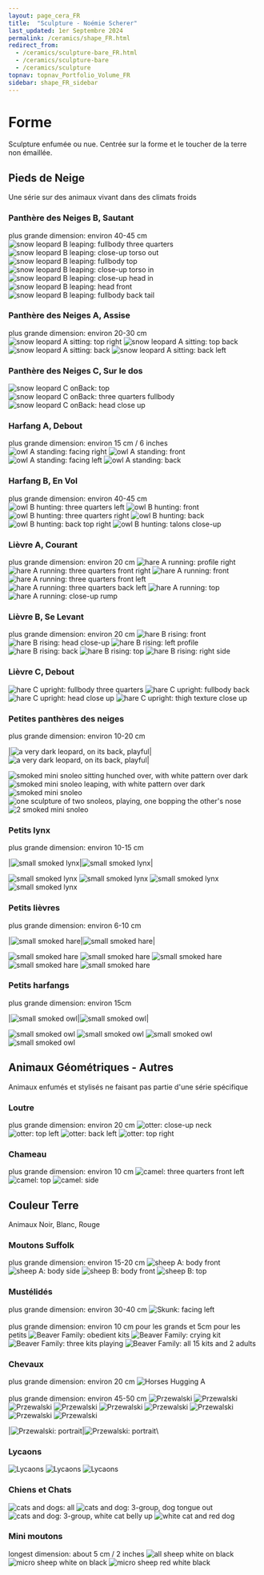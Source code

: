 ```yaml
---
layout: page_cera_FR
title:  "Sculpture - Noémie Scherer"
last_updated: 1er Septembre 2024
permalink: /ceramics/shape_FR.html
redirect_from: 
  - /ceramics/sculpture-bare_FR.html
  - /ceramics/sculpture-bare
  - /ceramics/sculpture
topnav: topnav_Portfolio_Volume_FR
sidebar: shape_FR_sidebar
---
```


# Forme
Sculpture enfumée ou nue. Centrée sur la forme et le toucher de la terre non émaillée.

## Pieds de Neige
Une série sur des animaux vivant dans des climats froids
### Panthère des Neiges B, Sautant
plus grande dimension: environ 40-45 cm
![snow leopard B leaping: fullbody three quarters](/assets/art/ceramics/AVA2593_wm_glazed.jpg)
![snow leopard B leaping: close-up torso out](/assets/art/ceramics/AVA2592_wm_glazed.jpg)
![snow leopard B leaping: fullbody top](/assets/art/ceramics/AVA2590_wm_glazed.jpg)
![snow leopard B leaping: close-up torso in](/assets/art/ceramics/AVA2601_wm_glazed.jpg)
![snow leopard B leaping: close-up head in](/assets/art/ceramics/AVA2602_wm_glazed.jpg)
![snow leopard B leaping: head front](/assets/art/ceramics/AVA2564_wm_glazed.jpg)
![snow leopard B leaping: fullbody back tail](/assets/art/ceramics/AVA2605_wm_glazed.jpg)
### Panthère des Neiges A, Assise
plus grande dimension: environ 20-30 cm
![snow leopard A sitting: top right](/assets/art/ceramics/AVA2729_wm_glazed.jpg)
![snow leopard A sitting: top back](/assets/art/ceramics/AVA2739_wm_glazed.jpg)
![snow leopard A sitting: back](/assets/art/ceramics/AVA2763_wm_glazed.jpg)
![snow leopard A sitting: back left](/assets/art/ceramics/AVA2749_wm_glazed.jpg)
### Panthère des Neiges C, Sur le dos
![snow leopard C onBack: top](/assets/art/ceramics/IMG_1245_wm_def_gla.jpg)
![snow leopard C onBack: three quarters fullbody](/assets/art/ceramics/IMG_1283_wm_def_gla.jpg)
![snow leopard C onBack: head close up](/assets/art/ceramics/IMG_1296_wm_def_gla.jpg)

### Harfang A, Debout  
plus grande dimension: environ 15 cm / 6 inches
![owl A standing: facing right](/assets/art/ceramics/IMG_0664_wm_glazed.jpg)
![owl A standing: front](/assets/art/ceramics/IMG_0665_wm_glazed.jpg)
![owl A standing: facing left](/assets/art/ceramics/IMG_0666_wm_glazed.jpg)
![owl A standing: back](/assets/art/ceramics/IMG_0667_wm_glazed.jpg)
### Harfang B, En Vol  
plus grande dimension: environ 40-45 cm
![owl B hunting: three quarters left](/assets/art/ceramics/AVA2624_wm_glazed.jpg)
![owl B hunting: front](/assets/art/ceramics/AVA2622_wm_glazed.jpg)
![owl B hunting: three quarters right](/assets/art/ceramics/AVA2617_wm_glazed.jpg)
![owl B hunting: back](/assets/art/ceramics/AVA2628_wm_glazed.jpg)
![owl B hunting: back top right](/assets/art/ceramics/AVA2633_wm_glazed.jpg)
![owl B hunting: talons close-up](/assets/art/ceramics/AVA2626_wm_glazed.jpg)

### Lièvre A, Courant  
plus grande dimension: environ 20 cm
![hare A running: profile right](/assets/art/ceramics/AVA2679_wm_glazed.jpg)
![hare A running: three quarters front right](/assets/art/ceramics/AVA2664_wm_glazed.jpg)
![hare A running: front](/assets/art/ceramics/AVA2657_wm_glazed.jpg)
![hare A running: three quarters front left](/assets/art/ceramics/AVA2641_wm_glazed.jpg)
![hare A running: three quarters back left](/assets/art/ceramics/AVA2645_wm_glazed.jpg)
![hare A running: top](/assets/art/ceramics/AVA2648_wm_glazed.jpg)
![hare A running: close-up rump](/assets/art/ceramics/AVA2670_wm_glazed.jpg)
### Lièvre B, Se Levant
plus grande dimension: environ 20 cm
![hare B rising: front](/assets/art/ceramics/AVA2680_wm_glazed.jpg)
![hare B rising: head close-up](/assets/art/ceramics/AVA2692_wm_glazed.jpg)
![hare B rising: left profile](/assets/art/ceramics/AVA2687_wm_glazed.jpg)
![hare B rising: back](/assets/art/ceramics/AVA2685_wm_glazed.jpg)
![hare B rising: top](/assets/art/ceramics/AVA2699_wm_glazed.jpg)
![hare B rising: right side](/assets/art/ceramics/AVA2708_wm_glazed.jpg)
### Lièvre C, Debout
![hare C upright: fullbody three quarters](/assets/art/ceramics/IMG_1115.JPG_wm_def_glazed.jpg)
![hare C upright: fullbody back](/assets/art/ceramics/IMG_1124.JPG_wm_def_glazed.jpg)
![hare C upright: head close up](/assets/art/ceramics/IMG_1119.JPG_wm_def_glazed.jpg)
![hare C upright: thigh texture close up](/assets/art/ceramics/IMG_1114.JPG_wm_def_glazed.jpg)

### Petites panthères des neiges
plus grande dimension: environ 10-20 cm

|![a very dark leopard, on its back, playful](/assets/art/ceramics/IMG_1298_wm_def_gla.jpg)|![a very dark leopard, on its back, playful](/assets/art/ceramics/IMG_1301_wm_def_gla.jpg)|

![smoked mini snoleo sitting hunched over, with white pattern over dark](/assets/art/ceramics/IMG_1314_wm_def_gla.jpg)
![smoked mini snoleo leaping, with white pattern over dark](/assets/art/ceramics/IMG_1309_wm_def_gla.jpg)
![smoked mini snoleo](/assets/art/ceramics/IMG_1300-1_wm_def_gla.jpg)
![one sculpture of two snoleos, playing, one bopping the other's nose](/assets/art/ceramics/IMG_0733_wm_glazed.jpg)
![2 smoked mini snoleo](/assets/art/ceramics/IMG_1198_wm_def_glazed.jpg)

### Petits lynx
plus grande dimension: environ 10-15 cm

|![small smoked lynx](/assets/art/ceramics/IMG_1483_wm_gla_def.jpg)|![small smoked lynx](/assets/art/ceramics/IMG_1477_wm_gla_def.jpg)|

![small smoked lynx](/assets/art/ceramics/IMG_1491_wm_gla_def.jpg)
![small smoked lynx](/assets/art/ceramics/IMG_1461_wm_gla_def.jpg)
![small smoked lynx](/assets/art/ceramics/IMG_1505_wm_gla_def.jpg)
![small smoked lynx](/assets/art/ceramics/IMG_1492_wm_gla_def.jpg)

### Petits lièvres
plus grande dimension: environ 6-10 cm

|![small smoked hare](/assets/art/ceramics/IMG_1571_wm_gla_def.jpg)|![small smoked hare](/assets/art/ceramics/IMG_1572_wm_gla_def.jpg)|

![small smoked hare](/assets/art/ceramics/IMG_1557_wm_gla_def.jpg)
![small smoked hare](/assets/art/ceramics/IMG_1630_wm_gla_def.jpg)
![small smoked hare](/assets/art/ceramics/IMG_1601_wm_gla_def.jpg)
![small smoked hare](/assets/art/ceramics/IMG_1612_wm_gla_def.jpg)
![small smoked hare](/assets/art/ceramics/IMG_1899_wm_gla_def.jpg)

### Petits harfangs
plus grande dimension: environ 15cm

|![small smoked owl](/assets/art/ceramics/IMG_1539_wm_gla_def.jpg)|![small smoked owl](/assets/art/ceramics/IMG_1537_wm_gla_def.jpg)|

![small smoked owl](/assets/art/ceramics/IMG_1540_wm_gla_def.jpg)
![small smoked owl](/assets/art/ceramics/IMG_1866_wm_gla_def.jpg)
![small smoked owl](/assets/art/ceramics/IMG_1830_wm_gla_def.jpg)
![small smoked owl](/assets/art/ceramics/IMG_1838_wm_gla_def.jpg)

## Animaux Géométriques - Autres
Animaux enfumés et stylisés ne faisant pas partie d'une série spécifique
### Loutre
plus grande dimension: environ 20 cm
![otter: close-up neck](/assets/art/ceramics/AVA2835_wm_glazed.jpg)
![otter: top left](/assets/art/ceramics/AVA2827_wm_glazed.jpg)
![otter: back left](/assets/art/ceramics/AVA2851_wm_glazed.jpg)
![otter: top right](/assets/art/ceramics/AVA2830_wm_glazed.jpg)
### Chameau
plus grande dimension: environ 10 cm
![camel: three quarters front left](/assets/art/ceramics/AVA2792_wm_glazed.jpg)
![camel: top](/assets/art/ceramics/AVA2800_wm_glazed.jpg)
![camel: side](/assets/art/ceramics/AVA2805_wm_glazed.jpg)

## Couleur Terre
Animaux Noir, Blanc, Rouge
### Moutons Suffolk
plus grande dimension: environ 15-20 cm
![sheep A: body front](/assets/art/ceramics/AVA2773_wm-id_glazed.jpg)
![sheep A: body side](/assets/art/ceramics/AVA2776_wm-id_glazed.jpg)
![sheep B: body front](/assets/art/ceramics/AVA2768_wm-id_glazed.jpg)
![sheep B: top](/assets/art/ceramics/AVA2770_wm-id_glazed.jpg)
### Mustélidés
plus grande dimension: environ 30-40 cm
![Skunk: facing left](/assets/art/ceramics/IMG_0641_wm_glazed.jpg)\
\
plus grande dimension: environ 10 cm pour les grands et 5cm pour les petits
![Beaver Family: obedient kits](/assets/art/ceramics/IMG_0625_wm_glazed.jpg)
![Beaver Family: crying kit](/assets/art/ceramics/IMG_0628_wm_glazed.jpg)
![Beaver Family: three kits playing](/assets/art/ceramics/IMG_0629_wm_glazed.jpg)
![Beaver Family: all 15 kits and 2 adults](/assets/art/ceramics/IMG_0671_montage_wm_glazed.jpg)

### Chevaux
plus grande dimension: environ 20 cm
![Horses Hugging A](/assets/art/ceramics/IMG_0652_wm_glazed.jpg)\
\
plus grande dimension: environ 45-50 cm
![Przewalski](/assets/art/ceramics/IMG_1788_wm_gla_def.jpg)
![Przewalski](/assets/art/ceramics/IMG_1789_wm_gla_def.jpg)
![Przewalski](/assets/art/ceramics/IMG_1794_wm_gla_def.jpg)
![Przewalski](/assets/art/ceramics/IMG_1796_wm_gla_def.jpg)
![Przewalski](/assets/art/ceramics/IMG_1800_wm_gla_def.jpg)
![Przewalski](/assets/art/ceramics/IMG_1807_wm_gla_def.jpg)
![Przewalski](/assets/art/ceramics/IMG_1813_wm_gla_def.jpg)
![Przewalski](/assets/art/ceramics/IMG_1814_wm_gla_def.jpg)
![Przewalski](/assets/art/ceramics/IMG_1817_wm_gla_def.jpg)

|![Przewalski: portrait](/assets/art/ceramics/IMG_1792_wm_gla_def.jpg)|![Przewalski: portrait](/assets/art/ceramics/IMG_1812_wm_gla_def.jpg)\

### Lycaons
![Lycaons](/assets/art/ceramics/IMG_1821_wm_gla_def.jpg)
![Lycaons](/assets/art/ceramics/IMG_1822_wm_gla_def.jpg)
![Lycaons](/assets/art/ceramics/IMG_1819_wm_gla_def.jpg)

### Chiens et Chats
![cats and dogs: all](/assets/art/ceramics/AVA2865_wm_glazed.jpg)
![cats and dog: 3-group, dog tongue out](/assets/art/ceramics/lulial02_glazed.jpg)
![cats and dog: 3-group, white cat belly up](/assets/art/ceramics/lulial01_glazed.jpg)
![white cat and red dog](/assets/art/ceramics/lual03_glazed.jpg)

### Mini moutons
longest dimension: about 5 cm / 2 inches
![all sheep white on black](/assets/art/ceramics/AVA2778_wm_glazed.jpg)
![micro sheep white on black](/assets/art/ceramics/AVA2788_wm_glazed.jpg)
![micro sheep red white black](/assets/art/ceramics/IMG_0996_wm.jpg)
